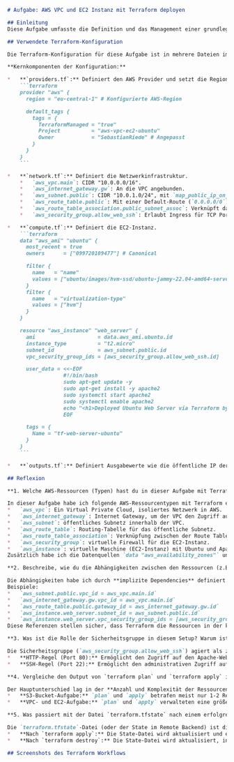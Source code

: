 ```markdown
# Aufgabe: AWS VPC und EC2 Instanz mit Terraform deployen

## Einleitung
Diese Aufgabe umfasste die Definition und das Management einer grundlegenden AWS-Cloud-Infrastruktur bestehend aus einem Virtual Private Cloud (VPC), einem öffentlichen Subnetz, einem Internet Gateway, einer Route Table, einer Security Group und einer EC2-Instanz (Ubuntu Webserver) mittels Terraform. Ziel war es, den gesamten IaC-Workflow von der Initialisierung über Planung und Anwendung bis hin zur Zerstörung der Ressourcen praktisch durchzuführen und das Zusammenspiel abhängiger Ressourcen zu verstehen.

## Verwendete Terraform-Konfiguration

Die Terraform-Konfiguration für diese Aufgabe ist in mehrere Dateien im Verzeichnis `aws-vpc-ec2/` aufgeteilt (`versions.tf`, `providers.tf`, `network.tf`, `compute.tf`, `outputs.tf`).

**Kernkomponenten der Konfiguration:**

*   **`providers.tf`:** Definiert den AWS Provider und setzt die Region sowie Standard-Tags.
    ```terraform
    provider "aws" {
      region = "eu-central-1" # Konfigurierte AWS-Region

      default_tags {
        tags = {
          TerraformManaged = "true"
          Project          = "aws-vpc-ec2-ubuntu"
          Owner            = "SebastianRiede" # Angepasst
        }
      }
    }
    ```

*   **`network.tf`:** Definiert die Netzwerkinfrastruktur.
    *   `aws_vpc.main`: CIDR "10.0.0.0/16".
    *   `aws_internet_gateway.gw`: An die VPC angebunden.
    *   `aws_subnet.public`: CIDR "10.0.1.0/24", mit `map_public_ip_on_launch = true`.
    *   `aws_route_table.public`: Mit einer Default-Route (`0.0.0.0/0`) zum Internet Gateway.
    *   `aws_route_table_association.public_subnet_assoc`: Verknüpft das Subnetz mit der Route Table.
    *   `aws_security_group.allow_web_ssh`: Erlaubt Ingress für TCP Port 22 (SSH) und Port 80 (HTTP) von `0.0.0.0/0`.

*   **`compute.tf`:** Definiert die EC2-Instanz.
    ```terraform
    data "aws_ami" "ubuntu" {
      most_recent = true
      owners      = ["099720109477"] # Canonical

      filter {
        name   = "name"
        values = ["ubuntu/images/hvm-ssd/ubuntu-jammy-22.04-amd64-server-*"]
      }
      filter {
        name   = "virtualization-type"
        values = ["hvm"]
      }
    }

    resource "aws_instance" "web_server" {
      ami                    = data.aws_ami.ubuntu.id
      instance_type          = "t2.micro"
      subnet_id              = aws_subnet.public.id
      vpc_security_group_ids = [aws_security_group.allow_web_ssh.id]

      user_data = <<-EOF
                  #!/bin/bash
                  sudo apt-get update -y
                  sudo apt-get install -y apache2
                  sudo systemctl start apache2
                  sudo systemctl enable apache2
                  echo "<h1>Deployed Ubuntu Web Server via Terraform by SebastianRiede</h1><h2>AMI ID: ${data.aws_ami.ubuntu.id}</h2>" | sudo tee /var/www/html/index.html
                  EOF

      tags = {
        Name = "tf-web-server-ubuntu"
      }
    }
    ```

*   **`outputs.tf`:** Definiert Ausgabewerte wie die öffentliche IP der EC2-Instanz.

## Reflexion

**1. Welche AWS-Ressourcen (Typen) hast du in dieser Aufgabe mit Terraform erstellt?**

In dieser Aufgabe habe ich folgende AWS-Ressourcentypen mit Terraform erstellt:
*   `aws_vpc`: Ein Virtual Private Cloud, isoliertes Netzwerk in AWS.
*   `aws_internet_gateway`: Internet Gateway, um der VPC den Zugriff auf das Internet zu ermöglichen.
*   `aws_subnet`: öffentliches Subnetz innerhalb der VPC.
*   `aws_route_table`: Routing-Tabelle für das öffentliche Subnetz.
*   `aws_route_table_association`: Verknüpfung zwischen der Route Table und dem öffentlichen Subnetz.
*   `aws_security_group`: virtuelle Firewall für die EC2-Instanz.
*   `aws_instance`: virtuelle Maschine (EC2-Instanz) mit Ubuntu und Apache.
Zusätzlich habe ich die Datenquellen `data "aws_availability_zones"` und `data "aws_ami"` genutzt, um dynamisch Informationen für die Konfiguration zu beziehen.

**2. Beschreibe, wie du die Abhängigkeiten zwischen den Ressourcen (z.B. dass das Subnetz erst nach dem VPC erstellt wird) in deiner Terraform-Konfiguration definiert hast. Waren es implizite oder explizite Abhängigkeiten?**

Die Abhängigkeiten habe ich durch **implizite Dependencies** definiert. Terraform erkennt diese automatisch, wenn Attribute einer Ressource in der Definition einer anderen Ressource referenziert werden.
Beispiele:
*   `aws_subnet.public.vpc_id = aws_vpc.main.id`
*   `aws_internet_gateway.gw.vpc_id = aws_vpc.main.id`
*   `aws_route_table.public.gateway_id = aws_internet_gateway.gw.id`
*   `aws_instance.web_server.subnet_id = aws_subnet.public.id`
*   `aws_instance.web_server.vpc_security_group_ids = [aws_security_group.allow_web_ssh.id]`
Diese Referenzen stellen sicher, dass Terraform die Ressourcen in der korrekten Reihenfolge erstellt (z.B. VPC zuerst, dann Subnetz und IGW, dann Routen, dann die EC2-Instanz). Explizite `depends_on`-Anweisungen waren nicht erforderlich.

**3. Was ist die Rolle der Sicherheitsgruppe in diesem Setup? Warum ist es wichtig, die SSH-Regel darin zu konfigurieren?**

Die Sicherheitsgruppe (`aws_security_group.allow_web_ssh`) agiert als zustandsbehaftete virtuelle Firewall auf Instanzebene. Sie kontrolliert den erlaubten ein- und ausgehenden Netzwerkverkehr.
*   **HTTP-Regel (Port 80):** Ermöglicht den Zugriff auf den Apache-Webserver auf der EC2-Instanz aus dem Internet.
*   **SSH-Regel (Port 22):** Ermöglicht den administrativen Zugriff auf die EC2-Instanz über SSH. Das ist essenziell für Wartung, Konfiguration, Log-Analyse und Fehlersuche. Für Produktionsumgebungen sollte die Quell-IP für SSH stark eingeschränkt werden.

**4. Vergleiche den Output von `terraform plan` und `terraform apply` in dieser Aufgabe mit dem, was du bei der S3-Bucket-Aufgabe gesehen hast. Was war der Hauptunterschied?**

Der Hauptunterschied lag in der **Anzahl und Komplexität der Ressourcen**:
*   **S3-Bucket-Aufgabe:** `plan` und `apply` betrafen meist nur 1-2 Ressourcen. Der Prozess war schnell und der Plan übersichtlich.
*   **VPC- und EC2-Aufgabe:** `plan` und `apply` verwalteten eine größere Anzahl miteinander verbundener Ressourcen (ca. 6-7). Der Plan war detaillierter und zeigte deutlicher die Abhängigkeiten (Werte, die erst nach dem `apply` bekannt sind). Der `apply`-Vorgang dauerte aufgrund der Komplexität und der Provisionierungszeit der EC2-Instanz länger.

**5. Was passiert mit der Datei `terraform.tfstate` nach einem erfolgreichen `terraform apply` und nach einem erfolgreichen `terraform destroy`?**

Die `terraform.tfstate`-Datei (oder der State im Remote Backend) ist die "Wahrheitsquelle" für Terraform über den Zustand der gemanagten Infrastruktur.
*   **Nach `terraform apply`:** Die State-Datei wird aktualisiert und enthält detaillierte Informationen über alle erstellten oder geänderten Ressourcen, inklusive ihrer von AWS zugewiesenen IDs und Attribute.
*   **Nach `terraform destroy`:** Die State-Datei wird aktualisiert, indem die Einträge für die zerstörten Ressourcen entfernt werden. Wenn alle Ressourcen der Konfiguration zerstört wurden, ist der State bezüglich dieser Ressourcen leer.

## Screenshots des Terraform Workflows




